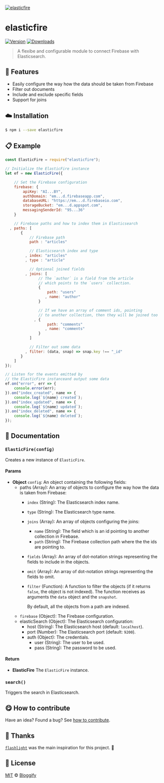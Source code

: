 
[![elasticfire](https://i.imgur.com/WnGtDhC.png)](#)

# elasticfire

 [![Version](https://img.shields.io/npm/v/elasticfire.svg)](https://www.npmjs.com/package/elasticfire) [![Downloads](https://img.shields.io/npm/dt/elasticfire.svg)](https://www.npmjs.com/package/elasticfire)

> A flexibe and configurable module to connect Firebase with Elasticsearch.

## :rocket: Features

 - Easily configure the way how the data should be taken from Firebase
 - Filter out documents
 - Include and exclude specific fields
 - Support for joins


## :cloud: Installation

```sh
$ npm i --save elasticfire
```


## :clipboard: Example



```js
const ElasticFire = require("elasticfire");

// Initialize the ElasticFire instance
let ef = new ElasticFire({

    // Set the Firebase configuration
    firebase: {
        apiKey: "AI...BY",
        authDomain: "em...d.firebaseapp.com",
        databaseURL: "https://em...d.firebaseio.com",
        storageBucket: "em...d.appspot.com",
        messagingSenderId: "95...36"
    }

    // Firebase paths and how to index them in Elasticsearch
  , paths: [
       {
           // Firebase path
           path : "articles"

           // Elasticsearch index and type
         , index: "articles"
         , type : "article"

           // Optional joined fields
         , joins: [
               // The `author` is a field from the article
               // which points to the `users` collection.
               {
                   path: "users"
                  , name: "author"
               }

               // If we have an array of comment ids, pointing
               // to another collection, then they will be joined too
             , {
                   path: "comments"
                  , name: "comments"
               }
           ]

           // Filter out some data
         , filter: (data, snap) => snap.key !== "_id"
       }
    ]
});

// Listen for the events emitted by
// the ElasticFire instanceand output some data
ef.on("error", err => {
    console.error(err);
}).on("index_created", name => {
    console.log(`${name} created`);
}).on("index_updated", name => {
    console.log(`${name} updated`);
}).on("index_deleted", name => {
    console.log(`${name} deleted`);
});
```

## :memo: Documentation

### `ElasticFire(config)`
Creates a new instance of `ElasticFire`.

#### Params
- **Object** `config`: An object containing the following fields:
   - paths (Array): An array of objects to configure the way how the
     data is taken from Firebase:
       - `index` (String): The Elasticsearch index name.
       - `type` (String): The Elasticsearch type name.
       - `joins` (Array): An array of objects configuring the joins:
           - `name` (String): The field which is an id pointing to
             another collection in Firebase.
           - `path` (String): The Firebase collection path where
             the the ids are pointing to.
       - `fields` (Array): An array of dot-notation strings
         representing the fields to include in the objects.
       - `omit` (Array): An array of dot-notation strings
         representing the fields to omit.
       - `filter` (Function): A function to filter the objects (if it
         returns `false`, the object is not indexed). The function
         receives as arguments the `data` object and the `snapshot`.

         By default, all the objects from a path are indexed.
   - `firebase` (Object): The Firebase configuration.
   - elasticSearch (Object): The Elasticsearch configuration:
       - host (String): The Elasticsearch host (default: `localhost`).
       - port (Number): The Elasticsearch port (default: `9200`).
       - auth (Object): The credentials.
          - user (String): The user to be used.
          - pass (String): The password to be used.

#### Return
- **ElasticFire** The `ElasticFire` instance.

### `search()`
Triggers the search in Elasticsearch.



## :yum: How to contribute
Have an idea? Found a bug? See [how to contribute][contributing].

## :cake: Thanks
[`flashlight`](https://github.com/firebase/flashlight) was the main inspiration for this project. :cake:


## :scroll: License

[MIT][license] © [Bloggify][website]

[license]: http://showalicense.com/?fullname=Bloggify%20%3Csupport%40bloggify.org%3E%20(https%3A%2F%2Fbloggify.org)&year=2013#license-mit
[website]: https://bloggify.org
[contributing]: /CONTRIBUTING.md
[docs]: /DOCUMENTATION.md
